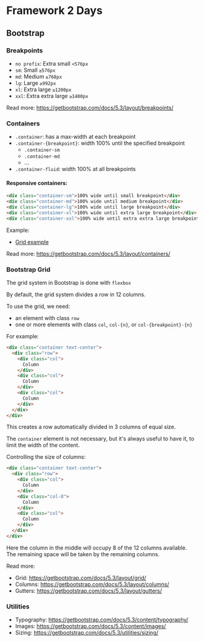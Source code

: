 # Framework 2 Days

## Bootstrap

### Breakpoints


- `no prefix`: Extra small `<576px`
- `sm`: Small `≥576px`
- `md`: Medium `≥768px`
- `lg`: Large `≥992px`
- `xl`: Extra large `≥1200px`
- `xxl`: Extra extra large `≥1400px`

Read more: https://getbootstrap.com/docs/5.3/layout/breakpoints/

### Containers

- `.container`: has a max-width at each breakpoint
- `.container-{breakpoint}`: width 100% until the specified breakpoint
    - `.container-sm`
    - `.container-md`
    - ...
- `.container-fluid`: width 100% at all breakpoints

#### Responsive containers:
```html
<div class="container-sm">100% wide until small breakpoint</div>
<div class="container-md">100% wide until medium breakpoint</div>
<div class="container-lg">100% wide until large breakpoint</div>
<div class="container-xl">100% wide until extra large breakpoint</div>
<div class="container-xxl">100% wide until extra extra large breakpoint</div>
```

Example: 
- [Grid example](https://getbootstrap.com/docs/5.3/examples/grid/#containers)

Read more: https://getbootstrap.com/docs/5.3/layout/containers/

### Bootstrap Grid

The grid system in Bootstrap is done with `flexbox`

By default, the grid system divides a row in 12 columns.

To use the grid, we need: 

- an element with class `row`
- one or more elements with class `col`, `col-{n}`, or `col-{breakpoint}-{n}` 

For example:

```html
<div class="container text-center">
  <div class="row">
    <div class="col">
      Column
    </div>
    <div class="col">
      Column
    </div>
    <div class="col">
      Column
    </div>
  </div>
</div>
```

This creates a row automatically divided in 3 columns of equal size.

The `container` element is not necessary, but it's always useful to have it, to limit the width of the content.

Controlling the size of columns:


```html
<div class="container text-center">
  <div class="row">
    <div class="col">
      Column
    </div>
    <div class="col-8">
      Column
    </div>
    <div class="col">
      Column
    </div>
  </div>
</div>
```

Here the column in the middle will occupy 8 of the 12 columns available. The remaining space will be taken by the remaining columns.

Read more:
- Grid: https://getbootstrap.com/docs/5.3/layout/grid/
- Columns: https://getbootstrap.com/docs/5.3/layout/columns/
- Gutters: https://getbootstrap.com/docs/5.3/layout/gutters/

### Utilities

- Typography: https://getbootstrap.com/docs/5.3/content/typography/
- Images: https://getbootstrap.com/docs/5.3/content/images/
- Sizing: https://getbootstrap.com/docs/5.3/utilities/sizing/
